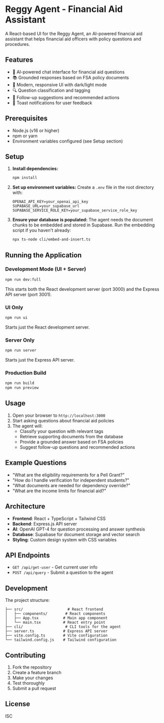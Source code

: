 # Reggy Agent - Financial Aid Assistant

A React-based UI for the Reggy Agent, an AI-powered financial aid assistant that helps financial aid officers with policy questions and procedures.

## Features

- 🤖 AI-powered chat interface for financial aid questions
- 📚 Grounded responses based on FSA policy documents
- 🎨 Modern, responsive UI with dark/light mode
- 🔍 Question classification and tagging
- 📝 Follow-up suggestions and recommended actions
- 🔔 Toast notifications for user feedback

## Prerequisites

- Node.js (v16 or higher)
- npm or yarn
- Environment variables configured (see Setup section)

## Setup

1. **Install dependencies:**
   ```bash
   npm install
   ```

2. **Set up environment variables:**
   Create a `.env` file in the root directory with:
   ```
   OPENAI_API_KEY=your_openai_api_key
   SUPABASE_URL=your_supabase_url
   SUPABASE_SERVICE_ROLE_KEY=your_supabase_service_role_key
   ```

3. **Ensure your database is populated:**
   The agent needs the document chunks to be embedded and stored in Supabase. Run the embedding script if you haven't already:
   ```bash
   npx ts-node cli/embed-and-insert.ts
   ```

## Running the Application

### Development Mode (UI + Server)
```bash
npm run dev:full
```
This starts both the React development server (port 3000) and the Express API server (port 3001).

### UI Only
```bash
npm run ui
```
Starts just the React development server.

### Server Only
```bash
npm run server
```
Starts just the Express API server.

### Production Build
```bash
npm run build
npm run preview
```

## Usage

1. Open your browser to `http://localhost:3000`
2. Start asking questions about financial aid policies
3. The agent will:
   - Classify your question with relevant tags
   - Retrieve supporting documents from the database
   - Provide a grounded answer based on FSA policies
   - Suggest follow-up questions and recommended actions

## Example Questions

- "What are the eligibility requirements for a Pell Grant?"
- "How do I handle verification for independent students?"
- "What documents are needed for dependency override?"
- "What are the income limits for financial aid?"

## Architecture

- **Frontend**: React + TypeScript + Tailwind CSS
- **Backend**: Express.js API server
- **AI**: OpenAI GPT-4 for question processing and answer synthesis
- **Database**: Supabase for document storage and vector search
- **Styling**: Custom design system with CSS variables

## API Endpoints

- `GET /api/get-user` - Get current user info
- `POST /api/query` - Submit a question to the agent

## Development

The project structure:
```
├── src/                    # React frontend
│   ├── components/        # React components
│   ├── App.tsx           # Main app component
│   └── main.tsx          # React entry point
├── cli/                   # CLI tools for the agent
├── server.ts             # Express API server
├── vite.config.ts        # Vite configuration
└── tailwind.config.js    # Tailwind configuration
```

## Contributing

1. Fork the repository
2. Create a feature branch
3. Make your changes
4. Test thoroughly
5. Submit a pull request

## License

ISC 